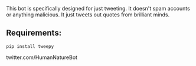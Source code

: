 This bot is specifically designed for just tweeting. It doesn't spam accounts or anything malicious. It just tweets out quotes from brilliant minds.

## Requirements:
```
pip install tweepy
```

twitter.com/HumanNatureBot
